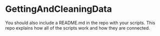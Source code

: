 # GettingAndCleaningData
You should also include a README.md in the repo with your scripts. This repo explains how all of the scripts work and how they are connected.  